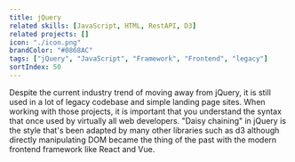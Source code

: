 ```yaml
---
title: jQuery
related skills: [JavaScript, HTML, RestAPI, D3]
related projects: []
icon: "./icon.png"
brandColor: "#0868AC"
tags: ["jQuery", "JavaScript", "Framework", "Frontend", "legacy"]
sortIndex: 50
---
```


Despite the current industry trend of moving away from jQuery, it is still used in a lot of legacy codebase and simple landing page sites. When working with those projects, it is important that you understand the syntax that once used by virtually all web developers. "Daisy chaining" in jQuery is the style that's been adapted by many other libraries such as d3 although directly manipulating DOM became the thing of the past with the modern frontend framework like React and Vue.
